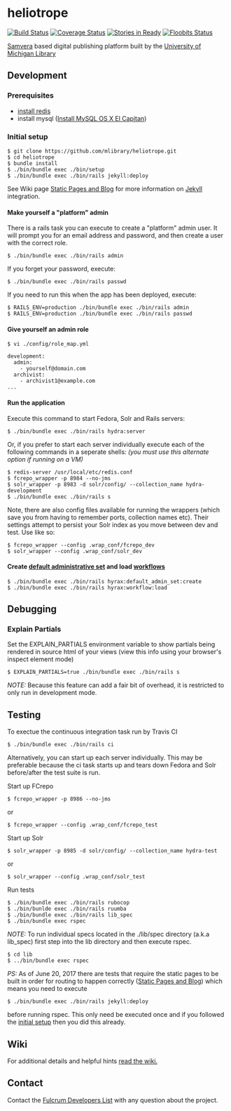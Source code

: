 # heliotrope

[![Build Status](https://travis-ci.org/mlibrary/heliotrope.svg?branch=master)](https://travis-ci.org/mlibrary/heliotrope)
[![Coverage Status](https://coveralls.io/repos/github/mlibrary/heliotrope/badge.svg?branch=master)](https://coveralls.io/github/mlibrary/heliotrope?branch=master)
[![Stories in Ready](https://badge.waffle.io/mlibrary/heliotrope.png?label=ready&title=Ready)](https://waffle.io/mlibrary/heliotrope)
[![Floobits Status](https://floobits.com/gkostin/heliotrope.svg)](https://floobits.com/gkostin/heliotrope/redirect)

[Samvera](https://wiki.duraspace.org/display/samvera/Samvera) based digital publishing platform built by the [University of Michigan Library](https://www.lib.umich.edu/)

## Development

### Prerequisites

  * [install redis](https://github.com/mlibrary/heliotrope/wiki/Background-Jobs#how-to-install-redis)
  * install mysql ([Install MySQL OS X El Capitan](https://github.com/mlibrary/heliotrope/wiki/Install-MySQL-on-OS-X-El-Capitan))

### Initial setup

```
$ git clone https://github.com/mlibrary/heliotrope.git
$ cd heliotrope
$ bundle install
$ ./bin/bundle exec ./bin/setup
$ ./bin/bundle exec ./bin/rails jekyll:deploy
```  
See Wiki page [Static Pages and Blog](https://github.com/mlibrary/heliotrope/wiki/Static-Pages-and-Blog) for more information on [Jekyll](https://jekyllrb.com/) integration.

#### Make yourself a "platform" admin

There is a rails task you can execute to create a "platform" admin user.  It will prompt you for an email address and password, and then create a user with the correct role.
```
$ ./bin/bundle exec ./bin/rails admin
```
If you forget your password, execute:
```
$ ./bin/bundle exec ./bin/rails passwd
```
If you need to run this when the app has been deployed, execute:
```
$ RAILS_ENV=production ./bin/bundle exec ./bin/rails admin
$ RAILS_ENV=production ./bin/bundle exec ./bin/rails passwd
```

#### Give yourself an admin role

```
$ vi ./config/role_map.yml
```
```
development:
  admin:   
    - yourself@domain.com 
  archivist:
    - archivist1@example.com
...
```

#### Run the application

Execute this command to start Fedora, Solr and Rails servers:
```
$ ./bin/bundle exec ./bin/rails hydra:server
```
Or, if you prefer to start each server individually execute each of the following commands in a seperate shells: *(you must use this alternate option if running on a VM)*

```
$ redis-server /usr/local/etc/redis.conf
$ fcrepo_wrapper -p 8984 --no-jms
$ solr_wrapper -p 8983 -d solr/config/ --collection_name hydra-development 
$ ./bin/bundle exec ./bin/rails s
```

Note, there are also config files available for running the wrappers (which save you from having to remember ports, collection names etc). Their settings attempt to persist your Solr index as you move between dev and test. Use like so:
```
$ fcrepo_wrapper --config .wrap_conf/fcrepo_dev
$ solr_wrapper --config .wrap_conf/solr_dev
```

#### Create [default administrative set](https://github.com/samvera/hyrax#create-default-administrative-set) and load [workflows](https://github.com/samvera/hyrax/wiki/Defining-a-Workflow)
```
$ ./bin/bundle exec ./bin/rails hyrax:default_admin_set:create
$ ./bin/bundle exec ./bin/rails hyrax:workflow:load
```
## Debugging

### Explain Partials

Set the EXPLAIN_PARTIALS environment variable to show partials being rendered in source html of your views
(view this info using your browser's inspect element mode)

```
$ EXPLAIN_PARTIALS=true ./bin/bundle exec ./bin/rails s
```

*NOTE:* Because this feature can add a fair bit of overhead, it is restricted
to only run in development mode.

## Testing

To exectue the continuous integration task run by Travis CI

```
$ ./bin/bundle exec ./bin/rails ci
```

Alternatively, you can start up each server individually.  This may be preferable because the ci task starts up and tears down Fedora and Solr before/after the test suite is run.

Start up FCrepo
```
$ fcrepo_wrapper -p 8986 --no-jms 
```
or
```
$ fcrepo_wrapper --config .wrap_conf/fcrepo_test
```
Start up Solr
```
$ solr_wrapper -p 8985 -d solr/config/ --collection_name hydra-test 
```
or
```
$ solr_wrapper --config .wrap_conf/solr_test
```
Run tests
```
$ ./bin/bundle exec ./bin/rails rubocop
$ ./bin/bunlde exec ./bin/rails ruumba
$ ./bin/bundle exec ./bin/rails lib_spec
$ ./bin/bundle exec rspec
```
*NOTE:* To run individual specs located in the ./lib/spec directory (a.k.a lib_spec) first step into the lib directory and then execute rspec.
```
$ cd lib
$ ../bin/bundle exec rspec
```
*PS:* As of June 20, 2017 there are tests that require the static pages to be built in order for routing to happen correctly ([Static Pages and Blog](https://github.com/mlibrary/heliotrope/wiki/Static-Pages-and-Blog)) which means you need to execute
```
$ ./bin/bundle exec ./bin/rails jekyll:deploy
```
before running rspec.  This only need be executed once and if you followed the [initial setup](#initial-setup) then you did this already.

## Wiki

For additional details and helpful hints [read the wiki.](https://github.com/mlibrary/heliotrope/wiki)

## Contact

Contact the [Fulcrum Developers List](mailto:fulcrum-dev@umich.edu) with any question about the project.
